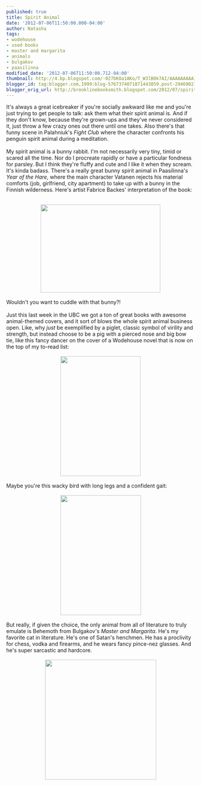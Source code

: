 ```yaml
---
published: true
title: Spirit Animal
date: '2012-07-06T11:50:00.000-04:00'
author: Natasha
tags:
- wodehouse
- used books
- master and margarita
- animals
- bulgakov
- paasilinna
modified_date: '2012-07-06T11:50:00.712-04:00'
thumbnail: http://4.bp.blogspot.com/-027bKOa1AKo/T_W3lB0k7AI/AAAAAAAAAiw/9vdW4w524D8/s72-c/fbackes-lievrevatanen.jpg
blogger_id: tag:blogger.com,1999:blog-5767374071871443859.post-2946982159062841984
blogger_orig_url: http://brooklinebooksmith.blogspot.com/2012/07/spirit-animal.html
---
```


It's always a great icebreaker if you're socially awkward like me and you're just trying to get people to talk: ask them what their spirit animal is. And if they don't know, because they're grown-ups and they've never considered it, just throw a few crazy ones out there until one takes. Also there's that funny scene in Palahniuk's <i>Fight Club</i> where the character confronts his penguin spirit animal during a meditation.<br /><br />My spirit animal is a bunny rabbit. I'm not necessarily very tiny, timid or scared all the time. Nor do I procreate rapidly or have a particular fondness for parsley. But I think they're fluffy and cute and I like it when they scream. It's kinda badass. There's a really great bunny spirit animal in Paasilinna's <i>Year of the Hare</i>, where the main character Vatanen rejects his material comforts (job, girlfriend, city apartment) to take up with a bunny in the Finnish wilderness. Here's artist Fabrice Backes' interpretation of the book:<br /><br /><div class="separator" style="clear: both; text-align: center;"><a href="http://4.bp.blogspot.com/-027bKOa1AKo/T_W3lB0k7AI/AAAAAAAAAiw/9vdW4w524D8/s1600/fbackes-lievrevatanen.jpg" imageanchor="1" style="margin-left: 1em; margin-right: 1em;"><img border="0" height="235" src="http://4.bp.blogspot.com/-027bKOa1AKo/T_W3lB0k7AI/AAAAAAAAAiw/9vdW4w524D8/s320/fbackes-lievrevatanen.jpg" width="320" /></a></div><br /><span style="background-color: white;">Wouldn't you want to cuddle with that bunny?!</span><br /><br />Just this last week in the UBC we got a ton of great books with awesome animal-themed covers, and it sort of blows the whole spirit animal business open. Like, why <i>just </i>be exemplified by a piglet, classic symbol of virility and strength, but instead choose to be a pig with a pierced nose and big bow tie, like this fancy dancer on the cover of a Wodehouse novel that is now on the top of my to-read list:<br /><br /><div class="separator" style="clear: both; text-align: center;"><a href="http://1.bp.blogspot.com/-N5nGNBk88_U/T_W0SPoMeyI/AAAAAAAAAig/SD31HpJIryg/s1600/wodehouse.JPG" imageanchor="1" style="margin-left: 1em; margin-right: 1em;"><img border="0" height="320" src="http://1.bp.blogspot.com/-N5nGNBk88_U/T_W0SPoMeyI/AAAAAAAAAig/SD31HpJIryg/s320/wodehouse.JPG" width="214" /></a></div><br /><span style="background-color: white;">Maybe you're this wacky bird with long legs and a confident gait:</span><br /><br /><div class="separator" style="clear: both; text-align: center;"><a href="http://3.bp.blogspot.com/-x0fZJ47HBTQ/T_W1UsAPX6I/AAAAAAAAAio/Q4cxHJCVEcM/s1600/snoring.jpg" imageanchor="1" style="margin-left: 1em; margin-right: 1em;"><img border="0" height="320" src="http://3.bp.blogspot.com/-x0fZJ47HBTQ/T_W1UsAPX6I/AAAAAAAAAio/Q4cxHJCVEcM/s320/snoring.jpg" width="215" /></a></div><br />But really, if given the choice, the only animal from all of literature to truly emulate is Behemoth from Bulgakov's <i>Master and Margarita</i>. He's my favorite cat in literature. He's one of Satan's henchmen. He has a proclivity for chess, vodka and firearms, and he wears fancy pince-nez glasses. And he's super sarcastic and hardcore.<br /><br /><div class="separator" style="clear: both; text-align: center;"><a href="http://3.bp.blogspot.com/-Up7YDPykD9A/T_W3rdYLO1I/AAAAAAAAAi4/QeZGf2-MaMs/s1600/master-and-margarita.jpg" imageanchor="1" style="margin-left: 1em; margin-right: 1em;"><img border="0" height="320" src="http://3.bp.blogspot.com/-Up7YDPykD9A/T_W3rdYLO1I/AAAAAAAAAi4/QeZGf2-MaMs/s320/master-and-margarita.jpg" width="297" /></a></div>